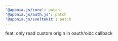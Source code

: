 ```yaml
---
'@aponia.js/core': patch
'@aponia.js/auth.js': patch
'@aponia.js/sveltekit': patch
---
```


feat: only read custom origin in oauth/oidc callback
